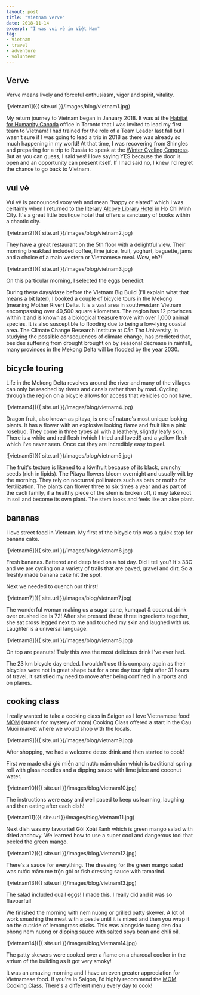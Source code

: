 ```yaml
---
layout: post
title: "Vietnam Verve"
date: 2018-11-14     
excerpt: "I was vui vẻ in Việt Nam"
tag:
- Vietnam
- travel
- adventure
- volunteer
---
```


## Verve

Verve means lively and forceful enthusiasm, vigor and spirit, vitality.

![vietnam1]({{ site.url }}/images/blog/vietnam1.jpg)

My return journey to Vietnam began in January 2018. It was at the [Habitat for Humanity Canada](http://www.habitatglobalvillage.ca/about-global-village.php) office in Toronto that I was invited to lead my first team to Vietnam! I had trained for the role of a Team Leader last fall but I wasn't sure if I was going to lead a trip in 2018 as there was already so much happening in my world! At that time, I was recovering from Shingles and preparing for a trip to Russia to speak at the [Winter Cycling Congress](http://dandyhorsemagazine.com/blog/2018/02/20/winter-cycling-conference-report-from-russia-by-janet-joy-wilson/). But as you can guess, I said yes! I love saying YES because the door is open and an opportunity can present itself. If I had said no, I knew I'd regret the chance to go back to Vietnam.

## vui vẻ

Vui vẻ is pronounced vooy veh and mean "happy or elated" which I was certainly when I returned to the literary [Alcove Library Hotel](http://www.alcovehotel.com.vn/) in Ho Chi Minh City. It's a great little boutique hotel that offers a sanctuary of books within a chaotic city.

![vietnam2]({{ site.url }}/images/blog/vietnam2.jpg)

They have a great restaurant on the 5th floor with a delightful view. Their morning breakfast included coffee, lime juice, fruit, yoghurt, baguette, jams and a choice of a main western or Vietnamese meal. Wow, eh?!

![vietnam3]({{ site.url }}/images/blog/vietnam3.jpg)

On this particular morning, I selected the eggs benedict.

During these days/daze before the Vietnam Big Build (I'll explain what that means a bit later), I booked a couple of bicycle tours in the Mekong (meaning Mother River) Delta. It is a vast area in southwestern Vietnam encompassing over 40,500 square kilometres. The region has 12 provinces within it and is known as a biological treasure trove with over 1,000 animal species. It is also susceptible to flooding due to being a low-lying coastal area. The Climate Change Research Institute at Cần Thơ University, in studying the possible consequences of climate change, has predicted that, besides suffering from drought brought on by seasonal decrease in rainfall, many provinces in the Mekong Delta will be flooded by the year 2030.

## bicycle touring

Life in the Mekong Delta revolves around the river and many of the villages can only be reached by rivers and canals rather than by road. Cycling through the region on a bicycle allows for access that vehicles do not have.

![vietnam4]({{ site.url }}/images/blog/vietnam4.jpg)

Dragon fruit, also known as pitaya, is one of nature's most unique looking plants. It has a flower with an explosive looking flame and fruit like a pink rosebud. They come in three types all with a leathery, slightly leafy skin. There is a white and red flesh (which I tried and loved!) and a yellow flesh which I've never seen. Once cut they are incredibly easy to peel.

![vietnam5]({{ site.url }}/images/blog/vietnam5.jpg)

The fruit's texture is likened to a kiwifruit because of its black, crunchy seeds (rich in lipids). The Pitaya flowers bloom overnight and usually wilt by the morning. They rely on nocturnal pollinators such as bats or moths for fertilization. The plants can flower three to six times a year and as part of the cacti family, if a healthy piece of the stem is broken off, it may take root in soil and become its own plant. The stem looks and feels like an aloe plant.

## bananas

I love street food in Vietnam. My first of the bicycle trip was a quick stop for banana cake.

![vietnam6]({{ site.url }}/images/blog/vietnam6.jpg)

Fresh bananas. Battered and deep fried on a hot day. Did I tell you? It's 33C and we are cycling on a variety of trails that are paved, gravel and dirt. So a freshly made banana cake hit the spot.

Next we needed to quench our thirst!

![vietnam7]({{ site.url }}/images/blog/vietnam7.jpg)

The wonderful woman making us a sugar cane, kumquat & coconut drink over crushed ice is 72! After she pressed these three ingredients together, she sat cross legged next to me and touched my skin and laughed with us. Laughter is a universal language.

![vietnam8]({{ site.url }}/images/blog/vietnam8.jpg)

On top are peanuts! Truly this was the most delicious drink I've ever had.

The 23 km bicycle day ended. I wouldn't use this company again as their bicycles were not in great shape but for a one day tour right after 31 hours of travel, it satisfied my need to move after being confined in airports and on planes.

## cooking class

I really wanted to take a cooking class in Saigon as I love Vietnamese food! [MOM](https://www.tripadvisor.ca/Attraction_Review-g293925-d12365770-Reviews-M_O_M_Cooking_Class-Ho_Chi_Minh_City.html) (stands for mystery of mom) Cooking Class offered a start in the Cau Muoi market where we would shop with the locals.

![vietnam9]({{ site.url }}/images/blog/vietnam9.jpg)

After shopping, we had a welcome detox drink and then started to cook!

First we made chả giò miền and nước mắm chấm which is traditional spring roll with glass noodles and a dipping sauce with lime juice and coconut water.

![vietnam10]({{ site.url }}/images/blog/vietnam10.jpg)

The instructions were easy and well paced to keep us learning, laughing and then eating after each dish!

![vietnam11]({{ site.url }}/images/blog/vietnam11.jpg)

Next dish was my favourite! Gỏi Xoài Xanh which is green mango salad with dried anchovy. We learned how to use a super cool and dangerous tool that peeled the green mango.

![vietnam12]({{ site.url }}/images/blog/vietnam12.jpg)

There's a sauce for everything. The dressing for the green mango salad was nước mắm me trộn gỏi or fish dressing sauce with tamarind.

![vietnam13]({{ site.url }}/images/blog/vietnam13.jpg)

The salad included quail eggs! I made this. I really did and it was so flavourful!

We finished the morning with nem nuong or grilled patty skewer. A lot of work smashing the meat with a pestle until it is mixed and then you wrap it on the outside of lemongrass sticks. This was alongside tuong den dau phong nem nuong or dipping sauce with salted soya bean and chili oil.

![vietnam14]({{ site.url }}/images/blog/vietnam14.jpg)

The patty skewers were cooked over a flame on a charcoal cooker in the atrium of the building as it got very smoky!

It was an amazing morning and I have an even greater appreciation for Vietnamese food. If you're in Saigon, I'd highly recommend the [MOM Cooking Class](https://www.facebook.com/cookingclassbymom/). There's a different menu every day to cook!
